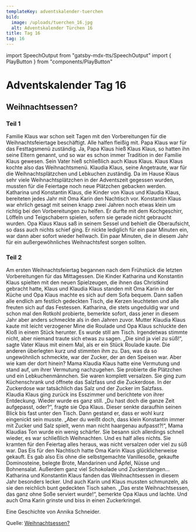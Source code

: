 ```yaml
---
templateKey: adventskalender-tuerchen
bild:
  image: /uploads/tuerchen_16.jpg
  alt: Adventskalender Türchen 16
title: Tag 16
tag: 16
---
```


import SpeechOutput from "gatsby-mdx-tts/SpeechOutput"
import { PlayButton } from "components/PlayButton"

<SpeechOutput id="adventskalender-tag-16-teil-1" customPlayButton={PlayButton}>

# Adventskalender Tag 16

## Weihnachtsessen? 

### Teil 1

Familie Klaus war schon seit Tagen mit den Vorbereitungen für die Weihnachtsfeiertage beschäftigt. Alle halfen fleißig mit. Papa Klaus war für das Festtagsmenü zuständig. Ja, Papa Klaus hieß Klaus Klaus, so hatten ihn seine Eltern genannt, und so war es schon immer Tradition in der Familie Klaus gewesen. Sein Vater hieß schließlich auch Klaus Klaus.
Klaus Klaus kochte also das Weihnachtsmenü. Klaudia Klaus, seine Angetraute, war für die Weihnachtsplätzchen und Lebkuchen zuständig. Da im Hause Klaus sehr viele Weihnachtsplätzchen in der Adventszeit gegessen wurden, mussten für die Feiertage noch neue Plätzchen gebacken werden. Katharina und Konstantin Klaus, die Kinder von Klaus und Klaudia Klaus, bereiteten jedes Jahr mit Oma Karin den Nachtisch vor. Konstantin Klaus war ehrlich gesagt mit seinen knapp zwei Jahren noch etwas klein um richtig bei den Vorbereitungen zu helfen. Er durfte mit dem Kochgeschirr, Löffeln und Teigschabern spielen, sofern sie gerade nicht gebraucht wurden. Opa Klaus Klaus saß in seinem Sessel und behielt die Oberaufsicht, so dass auch nichts schief ging. Er nickte lediglich für ein paar Minuten ein, war dann aber sofort wieder hellwach. Ein paar Minuten, die in diesem Jahr für ein außergewöhnliches Weihnachtsfest sorgen sollten.

</SpeechOutput>

<SpeechOutput id="adventskalender-tag-16-teil-2" customPlayButton={PlayButton}>

### Teil 2

Am ersten Weihnachtsfeiertag begannen nach dem Frühstück die letzten Vorbereitungen für das Mittagessen. Die Kinder Katharina und Konstantin Klaus spielten mit den neuen Spielzeugen, die ihnen das Christkind gebracht hatte, Klaus und Klaudia Klaus standen mit Oma Karin in der Küche und Opa Klaus machte es sich auf dem Sofa bequem.
Dann saßen alle endlich am festlich gedeckten Tisch, die Kerzen leuchteten und alle freuten sich auf das Festessen. Katharina, die stets ungeduldig war und schon mal den Rotkohl probierte, bemerkte sofort, dass jener in diesem Jahr aber anders schmeckte als in den Jahren zuvor. Mutter Klaudia Klaus kaute mit leicht verzogener Mine die Roulade und Opa Klaus schluckte den Kloß in einem Stück herunter. Es wurde still am Tisch. Irgendetwas stimmte nicht, aber niemand traute sich etwas zu sagen.
„Die sind ja viel zu süß!“, sagte Vater Klaus mit einem Mal, als er ein Stück Roulade kaute. Die anderen überlegten kurz und stimmten ihm zu. Das, was da so ungewöhnlich schmeckte, war der Zucker, der an den Speisen war. Aber wie kam der dort hinein? Mama Klaudia Klaus hatte eine Vermutung und stand auf, um ihrer Vermutung nachzugehen. Sie probierte die Plätzchen und ein Lebkuchenmännchen. Sie waren komplett versalzen. Sie ging zum Küchenschrank und öffnete das Salzfass und die Zuckerdose. In der Zuckerdose war tatsächlich das Salz und der Zucker im Salzfass.   
Klaudia Klaus ging zurück ins Esszimmer und berichtete von ihrer Entdeckung. Wieder wurde es ganz still. „Du hast doch die ganze Zeit aufgepasst, oder?“, fragte sie Opa Klaus. Dieser senkte daraufhin seinen Blick bis fast unter den Tisch. Dann gestand er, dass er wohl kurz eingenickt sein musste. „Aber du weißt doch, dass klein Konstantin immer mit Zucker und Salz spielt, wenn man nicht haargenau aufpasst?!“, Mama Klaudias Ton wurde ein wenig schärfer. Sie besann sich allerdings schnell wieder, es war schließlich Weihnachten. Und es half alles nichts. Sie kramten für den Feiertag alles heraus, was nicht versalzen oder viel zu süß war. Das Eis für den Nachtisch hatte Oma Karin Klaus glücklicherweise gekauft. Es gab also Eis ohne die selbstgemachte Vanillesoße, gekaufte Dominosteine, belegte Brote, Mandarinen und Äpfel, Nüsse und Bohnensalat. Außerdem ganz viel Schokolade und Zuckerstangen…  
Katharina und Konstantin Klaus fanden das Weihnachtsessen in diesem Jahr besonders lecker. Und auch Karin und Klaus mussten schmunzeln, als sie den reichlich bunt gedeckten Tisch sahen. „Das erste Weihnachtsessen, das ganz ohne Soße serviert wurde!“, bemerkte Opa Klaus und lachte. Und auch Oma Karin grinste und biss in einen Zuckerkringel.

Eine Geschichte von Annika Schneider.

Quelle: [Weihnachtsessen? ](https://mal-alt-werden.de/weihnachtsessen-eine-lustige-weihnachtsgeschichte/)

</SpeechOutput>

